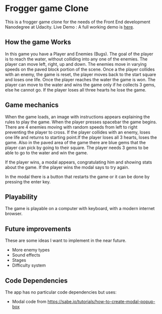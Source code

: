 # Frogger game Clone

This is a frogger game clone for the needs of the Front End development Nanodegree at Udacity.
Live Demo : A full working demo is [here](https://erufailo.github.io/frogger/).

## How the game Works

In this game you have a Player and Enemies (Bugs). The goal of the player is to reach the water, without colliding into any one of the enemies. The player can move left, right, up and down. The enemies move in varying speeds on the paved block portion of the scene. Once a the player collides with an enemy, the game is reset, the player moves back to the start square and loses one life. Once the player reaches the water the game is won. 
The player can move to the water and wins the game only if he collects 3 gems, else he cannot go. If the player loses all three hearts he lose the game.

## Game mechanics

When the game loads, an image with instructions appears explaining the rules to play the game. When the player presses spacebar the game begins. There are 4 enemies moving with random speeds from left to right preventing the player to cross. If the player collides with an enemy, loses one life and returns to starting point.If the player loses all 3 hearts, loses the game. Also in the paved area of the game there are blue gems that the player can pick by going to their square. The player needs 3 gems to be able to go to the water and win the game.

If the player wins, a modal appears, congratulating him and showing stats about the game.
If the player wins the modal says to try again. 

In the modal there is a button that restarts the game or it can be done by pressing the enter key.

## Playability

The game is playable on a computer with keyboard, with a modern internet browser. 

## Future improvements

These are some ideas I want to implement in the near future.

* More enemy types
* Sound effects
* Stages
* Difficulty system

## Code Dependencies

The app has no particular code dependencies but uses:

* Modal code from <https://sabe.io/tutorials/how-to-create-modal-popup-box>